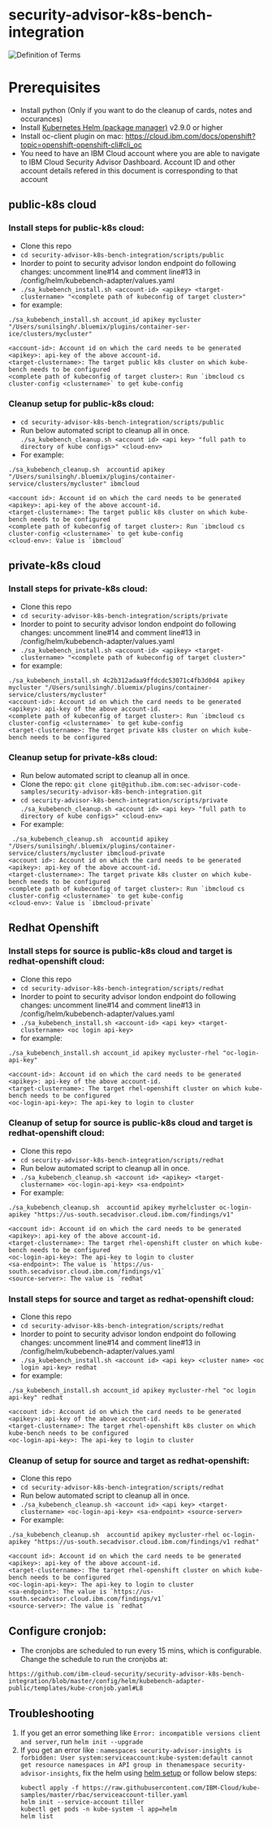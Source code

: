 # security-advisor-k8s-bench-integration

![Definition of Terms](https://github.com/ibm-cloud-security/security-advisor-k8s-bench-integration/blob/master/kube-definitions.png) 

# Prerequisites 
- Install python (Only if you want to do the cleanup of cards, notes and occurances)
- Install [Kubernetes Helm (package manager)](https://docs.helm.sh/using_helm/#from-script) v2.9.0 or higher
- Install oc-client plugin on mac: https://cloud.ibm.com/docs/openshift?topic=openshift-openshift-cli#cli_oc
- You need to have an IBM Cloud account where you are able to navigate to IBM Cloud Security Advisor Dashboard. Account ID and other account details refered in this document is corresponding to that account


## public-k8s cloud 
### Install steps for public-k8s cloud:
- Clone this repo
- `cd security-advisor-k8s-bench-integration/scripts/public`
- Inorder to point to security advisor london endpoint do following changes:
  uncomment line#14 and comment line#13 in /config/helm/kubebench-adapter/values.yaml 
- `./sa_kubebench_install.sh <account-id> <apikey> <target-clustername> "<complete path of kubeconfig of target cluster>"`
- for example: 
```
./sa_kubebench_install.sh account_id apikey mycluster "/Users/sunilsingh/.bluemix/plugins/container-ser-ice/clusters/mycluster"

<account-id>: Account id on which the card needs to be generated
<apikey>: api-key of the above account-id.
<target-clustername>: The target public k8s cluster on which kube-bench needs to be configured 
<complete path of kubeconfig of target cluster>: Run `ibmcloud cs cluster-config <clustername>` to get kube-config
```

### Cleanup setup for public-k8s cloud:
- `cd security-advisor-k8s-bench-integration/scripts/public`
- Run below automated script to cleanup all in once.
`./sa_kubebench_cleanup.sh <account id> <api key> "full path to directory of kube configs>" <cloud-env>`
- For example: 
 ```
 ./sa_kubebench_cleanup.sh  accountid apikey "/Users/sunilsingh/.bluemix/plugins/container-service/clusters/mycluster" ibmcloud

<account id>: Account id on which the card needs to be generated
<apikey>: api-key of the above account-id.
<target-clustername>: The target public k8s cluster on which kube-bench needs to be configured 
<complete path of kubeconfig of target cluster>: Run `ibmcloud cs cluster-config <clustername>` to get kube-config
<cloud-env>: Value is `ibmcloud`
```

## private-k8s cloud
### Install steps for private-k8s cloud:
- Clone this repo
- `cd security-advisor-k8s-bench-integration/scripts/private`
- Inorder to point to security advisor london endpoint do following changes:
  uncomment line#14 and comment line#13 in /config/helm/kubebench-adapter/values.yaml 
- `./sa_kubebench_install.sh <account-id> <apikey> <target-clustername> "<complete path of kubeconfig of target cluster>"`
- for example: 
```
./sa_kubebench_install.sh 4c2b312adaa9ffdcdc53071c4fb3d0d4 apikey mycluster "/Users/sunilsingh/.bluemix/plugins/container-service/clusters/mycluster"
<account-id>: Account id on which the card needs to be generated
<apikey>: api-key of the above account-id.
<complete path of kubeconfig of target cluster>: Run `ibmcloud cs cluster-config <clustername>` to get kube-config
<target-clustername>: The target private k8s cluster on which kube-bench needs to be configured 
```

### Cleanup setup for private-k8s cloud:
- Run below automated script to cleanup all in once.
- Clone the repo: `git clone git@github.ibm.com:sec-advisor-code-samples/security-advisor-k8s-bench-integration.git`
- `cd security-advisor-k8s-bench-integration/scripts/private`
`./sa_kubebench_cleanup.sh <account id> <api key> "full path to directory of kube configs>" <cloud-env>`
- For example: 
```
 ./sa_kubebench_cleanup.sh  accountid apikey "/Users/sunilsingh/.bluemix/plugins/container-service/clusters/mycluster ibmcloud-private
<account id>: Account id on which the card needs to be generated
<apikey>: api-key of the above account-id.
<target-clustername>: The target private k8s cluster on which kube-bench needs to be configured 
<complete path of kubeconfig of target cluster>: Run `ibmcloud cs cluster-config <clustername>` to get kube-config
<cloud-env>: Value is `ibmcloud-private`
```

## Redhat Openshift
### Install steps for source is public-k8s cloud and target is redhat-openshift cloud:
- Clone this repo
- `cd security-advisor-k8s-bench-integration/scripts/redhat`
- Inorder to point to security advisor london endpoint do following changes:
  uncomment line#14 and comment line#13 in /config/helm/kubebench-adapter/values.yaml 
- `./sa_kubebench_install.sh <account-id> <api key> <target-clustername> <oc login api-key>`
- for example: 
```
./sa_kubebench_install.sh account_id apikey mycluster-rhel "oc-login-api-key"

<account-id>: Account id on which the card needs to be generated
<apikey>: api-key of the above account-id.
<target-clustername>: The target rhel-openshift cluster on which kube-bench needs to be configured 
<oc-login-api-key>: The api-key to login to cluster
```

### Cleanup of setup for source is public-k8s cloud and target is redhat-openshift cloud:
- Clone this repo
- `cd security-advisor-k8s-bench-integration/scripts/redhat`
- Run below automated script to cleanup all in once.
- `./sa_kubebench_cleanup.sh <account id> <apikey> <target-clustername> <oc-login-api-key> <sa-endpoint>`
-  For example: 
```
./sa_kubebench_cleanup.sh  accountid apikey myrhelcluster oc-login-apikey "https://us-south.secadvisor.cloud.ibm.com/findings/v1"

<account id>: Account id on which the card needs to be generated
<apikey>: api-key of the above account-id.
<target-clustername>: The target rhel-openshift cluster on which kube-bench needs to be configured 
<oc-login-api-key>: The api-key to login to cluster
<sa-endpoint>: The value is `https://us-south.secadvisor.cloud.ibm.com/findings/v1`
<source-server>: The value is `redhat`
```

### Install steps for source and target as redhat-openshift cloud:
- Clone this repo
- `cd security-advisor-k8s-bench-integration/scripts/redhat`
- Inorder to point to security advisor london endpoint do following changes:
  uncomment line#14 and comment line#13 in /config/helm/kubebench-adapter/values.yaml 
- `./sa_kubebench_install.sh <account id> <api key> <cluster name> <oc login api-key> redhat`
- for example: 
```
./sa_kubebench_install.sh account_id apikey mycluster-rhel "oc login api-key" redhat

<account id>: Account id on which the card needs to be generated
<apikey>: api-key of the above account-id.
<target-clustername>: The target rhel-openshift k8s cluster on which kube-bench needs to be configured 
<oc-login-api-key>: The api-key to login to cluster
```

### Cleanup of setup for source and target as redhat-openshift:

- Clone this repo
- `cd security-advisor-k8s-bench-integration/scripts/redhat`
- Run below automated script to cleanup all in once.
- `./sa_kubebench_cleanup.sh <account id> <api key> <target-clustername> <oc-login-api-key> <sa-endpoint> <source-server>`
-  For example: 
```
./sa_kubebench_cleanup.sh  accountid apikey mycluster-rhel oc-login-apikey "https://us-south.secadvisor.cloud.ibm.com/findings/v1 redhat"

<account id>: Account id on which the card needs to be generated
<apikey>: api-key of the above account-id.
<target-clustername>: The target rhel-openshift cluster on which kube-bench needs to be configured 
<oc-login-api-key>: The api-key to login to cluster
<sa-endpoint>: The value is `https://us-south.secadvisor.cloud.ibm.com/findings/v1`
<source-server>: The value is `redhat`
```

## Configure cronjob:
- The cronjobs are scheduled to run every 15 mins, which is configurable. Change the schedule to run the cronjobs at: 
```
https://github.com/ibm-cloud-security/security-advisor-k8s-bench-integration/blob/master/config/helm/kubebench-adapter-public/templates/kube-cronjob.yaml#L8
```

## Troubleshooting

1. If you get an error something like `Error: incompatible versions client and server`, run `helm init --upgrade`
2. If you get an error like : `namespaces security-advisor-insights is forbidden: User system:serviceaccount:kube-system:default cannot get resource namespaces in API group in thenamespace security-advisor-insights`, fix the helm using [helm setup](https://cloud.ibm.com/docs/containers?topic=containers-integrations#helm) or follow below steps:
   ```kubectl delete deployment tiller-deploy -n kube-system
   kubectl apply -f https://raw.githubusercontent.com/IBM-Cloud/kube-samples/master/rbac/serviceaccount-tiller.yaml
   helm init --service-account tiller
   kubectl get pods -n kube-system -l app=helm
   helm list
   ```
